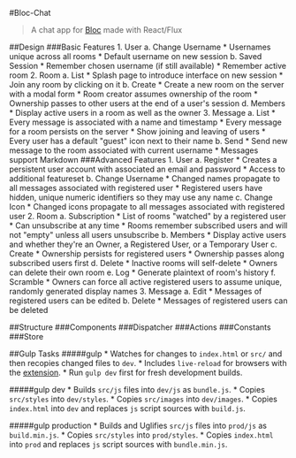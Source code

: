 #Bloc-Chat
>A chat app for [Bloc](https://www.bloc.io) made with React/Flux

##Design
###Basic Features
    1. User
        a. Change Username
            * Usernames unique across all rooms
            * Default username on new session
        b. Saved Session
            * Remember chosen username (if still available)
            * Remember active room
    2. Room
        a. List
            * Splash page to introduce interface on new session
            * Join any room by clicking on it
        b. Create
            * Create a new room on the server with a modal form
            * Room creator assumes ownership of the room
            * Ownership passes to other users at the end of a user's session
        d. Members
            * Display active users in a room as well as the owner
    3. Message 
        a. List
            * Every message is associated with a name and timestamp
            * Every message for a room persists on the server
            * Show joining and leaving of users
            * Every user has a default "guest" icon next to their name
        b. Send
            * Send new message to the room associated with current username
            * Messages support Markdown
###Advanced Features
    1. User
        a. Register
            * Creates a persistent user account with associated an email and password
            * Access to additional featureset
        b. Change Username
            * Changed names propagate to all messages associated with registered user
            * Registered users have hidden, unique numeric identifiers so they may use any name
        c. Change Icon
            * Changed icons propagate to all messages associated with registered user
    2. Room
        a. Subscription
            * List of rooms "watched" by a registered user
            * Can unsubscribe at any time
            * Rooms remember subscribed users and will not "empty" unless all users unsubscribe
        b. Members
            * Display active users and whether they're an Owner, a Registered User, or a Temporary User
        c. Create
            * Ownership persists for registered users
            * Ownership passes along subscribed users first
        d. Delete
            * Inactive rooms will self-delete
            * Owners can delete their own room
        e. Log
            * Generate plaintext of room's history
        f. Scramble
            * Owners can force all active registered users to assume unique, randomly generated display names
    3. Message 
        a. Edit
            * Messages of registered users can be edited
        b. Delete
            * Messages of registered users can be deleted
        
##Structure
###Components
###Dispatcher
###Actions
###Constants
###Store

##Gulp Tasks
#####gulp
    * Watches for changes to `index.html` or `src/` and then recopies changed files to `dev`.
    * Includes `live-reload` for browsers with the [extension](http://livereload.com/extensions/).
    * Run `gulp dev` first for fresh development builds.
    
#####gulp dev
    * Builds `src/js` files into `dev/js` as `bundle.js`.
    * Copies `src/styles` into `dev/styles`.
    * Copies `src/images` into `dev/images`.
    * Copies `index.html` into `dev` and replaces `js` script sources with `build.js`.

#####gulp production
    * Builds and Uglifies `src/js` files into `prod/js` as `build.min.js`.
    * Copies `src/styles` into `prod/styles`.
    * Copies `index.html` into `prod` and replaces `js` script sources with `bundle.min.js`.

